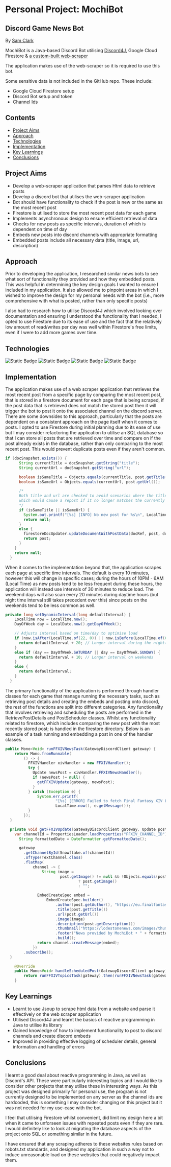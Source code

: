 # Personal Project: MochiBot
## Discord Game News Bot
By [Sam Clark](https://github.com/SamC95)

MochiBot is a Java-based Discord Bot utilising [Discord4J](https://discord4j.com/), Google Cloud Firestore & [a custom-built web-scraper](https://github.com/SamC95/news-scraper)

The application makes use of the web-scraper so it is required to use this bot.

Some sensitive data is not included in the GitHub repo. These include:
* Google Cloud Firestore setup
* Discord Bot setup and token
* Channel Ids

## Contents
* [Project Aims](https://github.com/SamC95/mochi-bot?tab=readme-ov-file#project-aims)
* [Approach](https://github.com/SamC95/mochi-bot?tab=readme-ov-file#approach)
* [Technologies](https://github.com/SamC95/mochi-bot?tab=readme-ov-file#technologies)
* [Implementation](https://github.com/SamC95/mochi-bot?tab=readme-ov-file#implementation)
* [Key Learnings](https://github.com/SamC95/mochi-bot?tab=readme-ov-file#key-learnings)
* [Conclusions](https://github.com/SamC95/mochi-bot?tab=readme-ov-file#conclusions)

## Project Aims
* Develop a web-scraper application that parses Html data to retrieve posts
* Develop a discord bot that utilises the web-scraper application
* Bot should have functionality to check if the post is new or the same as the most recent post
* Firestore is utilised to store the most recent post data for each game
* Implements asynchronous design to ensure efficient retrieval of data
* Checks for new posts as specific intervals, duration of which is dependent on time of day
* Embeds new posts into discord channels with appropriate formatting
* Embedded posts include all necessary data (title, image, url, description)

## Approach

Prior to developing the application, I researched similar news bots to see what sort of functionality they provided and how they embedded posts. This was helpful in determining the key design goals I wanted to ensure I included in my application.
It also allowed me to pinpoint areas in which I wished to improve the design for my personal needs with the bot (i.e., more comprehensive with what is posted, rather than only specific posts)

I also had to research how to utilise Discord4J which involved looking over documentation and ensuring I understood the functionality that I needed, I opted to use Firestore due to its ease of use and the fact
that the relatively low amount of read/writes per day was well within Firestore's free limits, even if I were to add more games over time.

## Technologies

![Static Badge](https://img.shields.io/badge/java-white?style=for-the-badge&logoColor=white&color=%23FF7800)
![Static Badge](https://img.shields.io/badge/Discord4J-white?style=for-the-badge&logoColor=white&color=%235865F2)
![Static Badge](https://img.shields.io/badge/Firebase-white?style=for-the-badge&logo=Firebase&logoColor=white&color=%23DD2C00)
![Static Badge](https://img.shields.io/badge/Jsoup-white?style=for-the-badge&logoColor=white&color=%23000000)

## Implementation

The application makes use of a web scraper application that retrieves the most recent post from a specific page by comparing the most recent post, that is stored in a firestore document for each page that is being scraped, if the post data that is retrieved does not match the stored post then it will trigger the bot to post it onto the associated channel on the discord server. There are some downsides to this approach, particularly that the posts are dependent on a consistent approach on the page itself when it comes to posts. I opted to use Firestore during initial planning due to its ease of use but I may consider refactoring the application to utilise an SQL database so that I can store all posts that are retrieved over time and compare on if the post already exists in the database, rather than only comparing to the most recent post. This would prevent duplicate posts even if they aren't common.

```java
if (docSnapshot.exists()) {
      String currentTitle = docSnapshot.getString("title");
      String currentUrl = docSnapshot.getString("url");

      boolean isSameTitle = Objects.equals(currentTitle, post.getTitle());
      boolean isSameUrl = Objects.equals(currentUrl, post.getUrl());

      /*
      Both title and url are checked to avoid scenarios where the title may be updated due to typos or other reasons,
      which would cause a repost if it no longer matches the currently stored one.
      */
      if (isSameTitle || isSameUrl) {
        System.out.printf("[%s] [INFO] No new post for %s\n", LocalTime.now(), documentName);
        return null;
      }
      else {
        firestoreDocUpdater.updateDocumentWithPostData(docRef, post, documentName);
        return post;
      }
    }
    return null;
  }
```

When it comes to the implementation beyond that, the application scrapes each page at specific time intervals. The default is every 10 minutes, however this will change in specific cases; during the hours of 10PM - 6AM (Local Time) as new posts tend to be less frequent during these hours, the application will instead use intervals of 30 minutes to reduce load. The weekend days will also scan every 20 minutes during daytime hours (but night time interval still takes precedent over this) since posts on the weekends tend to be less common as well.

```java
private long setDynamicInterval(long defaultInterval) {
    LocalTime now = LocalTime.now();
    DayOfWeek day = LocalDate.now().getDayOfWeek();

    // Adjusts interval based on time/day to optimise load
    if (now.isAfter(LocalTime.of(22, 0)) || now.isBefore(LocalTime.of(6, 0))) {
      return defaultInterval + 20; // Longer interval during the nighttime hours.
    }
    else if (day == DayOfWeek.SATURDAY || day == DayOfWeek.SUNDAY) {
      return defaultInterval + 10; // Longer interval on weekends
    }
    else {
      return defaultInterval;
    }
  }
```

The primary functionality of the application is performed through handler classes for each game that manage running the necessary tasks, such as retrieving post details and creating the embeds and posting onto discord, the rest of the functions are split into different categories. Any functionality that involves retrieving and scheduling the posts are performed in the RetrievePostDetails and PostScheduler classes. Whilst any functionality related to firestore, which includes comparing the new post with the most recently stored post; is handled in the firestore directory. Below is an example of a task running and embedding a post in one of the handler classes.

```java
public Mono<Void> runFFXIVNewsTask(GatewayDiscordClient gateway) {
    return Mono.fromRunnable(
        () -> {
          FFXIVHandler xivHandler = new FFXIVHandler();
          try {
            Update newsPost = xivHandler.FFXIVNewsHandler();
            if (newsPost != null) {
              getFFXIVUpdate(gateway, newsPost);
            }
          } catch (Exception e) {
              System.err.printf(
                      "[%s] [ERROR] Failed to fetch Final Fantasy XIV Lodestone news update: %s\n",
                      LocalTime.now(), e.getMessage());
          }
        });
  }

  private void getFFXIVUpdate(GatewayDiscordClient gateway, Update post) {
    var channelId = PropertiesLoader.loadProperties("FFXIV_CHANNEL_ID");
      String formattedDate = DateFormatter.getFormattedDate();

      gateway
        .getChannelById(Snowflake.of(channelId))
        .ofType(TextChannel.class)
        .flatMap(
            channel -> {
                String image =
                        post.getImage() != null && !Objects.equals(post.getImage(), "No image found")
                                ? post.getImage()
                                : "";

              EmbedCreateSpec embed =
                  EmbedCreateSpec.builder()
                      .author(post.getAuthor(), "https://eu.finalfantasyxiv.com/lodestone/", "")
                      .title(post.getTitle())
                      .url(post.getUrl())
                      .image(image)
                      .description(post.getDescription())
                      .thumbnail("https://lodestonenews.com/images/thumbnail.png")
                      .footer("News provided by MochiBot • " + formattedDate, "")
                      .build();
              return channel.createMessage(embed);
            })
        .subscribe();
  }

    @Override
    public Mono<Void> handleScheduledPost(GatewayDiscordClient gateway) {
        return runFFXIVTopicsTask(gateway).then(runFFXIVNewsTask(gateway));
    }
```

## Key Learnings
* Learnt to use Jsoup to scrape html data from a website and parse it effectively on the web scraper application
* Utilised Discord4J and learnt the basics of reactive programming in Java to utilise its library
* Gained knowledge of how to implement functionality to post to discord channels and create discord embeds
* Improved in providing effective logging of scheduler details, general information and handling of errors

## Conclusions

I learnt a good deal about reactive programming in Java, as well as Discord's API. These were particularly interesting topics and I would like to consider other projects that may utilise these in interesting ways. As this project was designed primarily for personal use, the program is not currently designed to be implemented on any server as the channel ids are hardcoded, this is something I may consider changing on this project but it was not needed for my use-case with the bot. 

I feel that utilising Firestore whilst convenient, did limit my design here a bit when it came to unforseen issues with repeated posts even if they are rare. I would definitely like to look at migrating the database aspects of the project onto SQL or something similar in the future. 

I have ensured that any scraping adheres to these websites rules based on robots.txt standards, and designed my application in such a way not to induce unreasonable load on these websites that could negatively impact them. 

